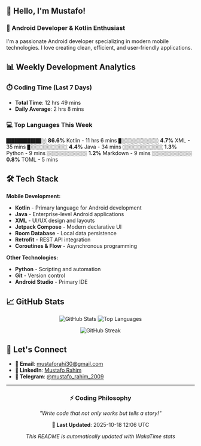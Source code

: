 ## 👋 Hello, I'm Mustafo!

### 🚀 Android Developer & Kotlin Enthusiast

I'm a passionate Android developer specializing in modern mobile technologies. I love creating clean, efficient, and user-friendly applications.

## 📊 Weekly Development Analytics

### ⏱️ Coding Time (Last 7 Days)
- **Total Time**: 12 hrs 49 mins
- **Daily Average**: 2 hrs 8 mins

### 💻 Top Languages This Week

`█████████████░░` **86.6%** Kotlin - 11 hrs 6 mins
`█░░░░░░░░░░░░░░` **4.7%** XML - 35 mins
`█░░░░░░░░░░░░░░` **4.4%** Java - 34 mins
`░░░░░░░░░░░░░░░` **1.3%** Python - 9 mins
`░░░░░░░░░░░░░░░` **1.2%** Markdown - 9 mins
`░░░░░░░░░░░░░░░` **0.8%** TOML - 5 mins


## 🛠️ Tech Stack

**Mobile Development:**
- **Kotlin** - Primary language for Android development
- **Java** - Enterprise-level Android applications  
- **XML** - UI/UX design and layouts
- **Jetpack Compose** - Modern declarative UI
- **Room Database** - Local data persistence
- **Retrofit** - REST API integration
- **Coroutines & Flow** - Asynchronous programming

**Other Technologies:**
- **Python** - Scripting and automation
- **Git** - Version control
- **Android Studio** - Primary IDE

## 📈 GitHub Stats

<div align="center">

![GitHub Stats](https://github-readme-stats.vercel.app/api?username=Developer-Mustafo&show_icons=true&theme=radical&hide_border=true)
![Top Languages](https://github-readme-stats.vercel.app/api/top-langs/?username=Developer-Mustafo&layout=compact&theme=radical&hide_border=true)

![GitHub Streak](https://github-readme-streak-stats.herokuapp.com/?user=Developer-Mustafo&theme=radical&hide_border=true)

</div>

## 🤝 Let's Connect

- **📧 Email**: mustaforahi30@gmail.com
- **💼 LinkedIn**: [Mustafo Rahim](https://www.linkedin.com/in/mustafo-rahim-4a0384324)
- **📱 Telegram**: [@mustafo_rahim_2009](https://t.me/mustafo_rahim_2009)

---

<div align="center">

### ⚡ Coding Philosophy
*"Write code that not only works but tells a story!"*

**📅 Last Updated**: 2025-10-18 12:06 UTC

*This README is automatically updated with WakaTime stats*

</div>
